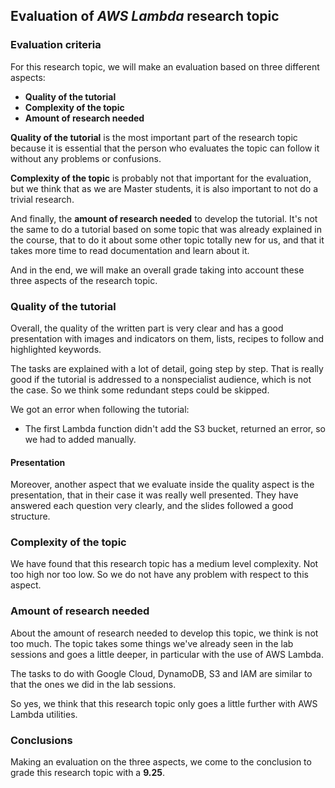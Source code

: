 ## Evaluation of <em>AWS Lambda</em> research topic

### Evaluation criteria

For this research topic, we will make an evaluation based on three different aspects:

- **Quality of the tutorial**
- **Complexity of the topic**
- **Amount of research needed**

**Quality of the tutorial** is the most important part of the research topic because it is essential that the person who evaluates the topic can follow it without any problems or confusions.

**Complexity of the topic** is probably not that important for the evaluation, but we think that as we are Master students, it is also important to not do a trivial research.

And finally, the **amount of research needed** to develop the tutorial. It's not the same to do a tutorial based on some topic that was already explained in the course, that to do it about some other topic totally new for us, and that it takes more time to read documentation and learn about it.

And in the end, we will make an overall grade taking into account these three aspects of the research topic.

### Quality of the tutorial

Overall, the quality of the written part is very clear and has a good presentation with images and indicators on them, lists, recipes to follow and highlighted keywords.

The tasks are explained with a lot of detail, going step by step. That is really good if the tutorial is addressed to a nonspecialist audience, which is not the case. So we think some redundant steps could be skipped.

We got an error when following the tutorial:

- The first Lambda function didn't add the S3 bucket, returned an error, so we had to added manually.

#### Presentation

Moreover, another aspect that we evaluate inside the quality aspect is the presentation, that in their case it was really well presented. They have answered each question very clearly, and the slides followed a good structure.

### Complexity of the topic

We have found that this research topic has a medium level complexity. Not too high nor too low. So we do not have any problem with respect to this aspect.

### Amount of research needed

About the amount of research needed to develop this topic, we think is not too much. The topic takes some things we've already seen in the lab sessions and goes a little deeper, in particular with the use of AWS Lambda. 

The tasks to do with Google Cloud, DynamoDB, S3 and IAM are similar to that the ones we did in the lab sessions.

So yes, we think that this research topic only goes a little further with AWS Lambda utilities.

### Conclusions

Making an evaluation on the three aspects, we come to the conclusion to grade this research topic with a **9.25**.
